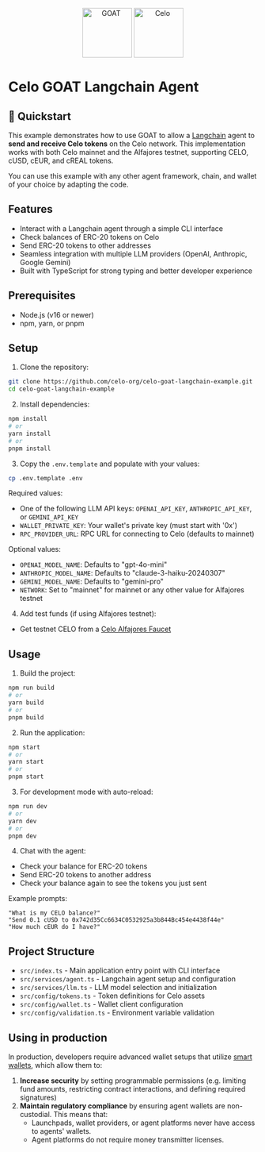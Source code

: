 <div align="center">
<p align="center">
  <img src="https://github.com/user-attachments/assets/5fc7f121-259c-492c-8bca-f15fe7eb830c" alt="GOAT" width="100px" height="auto" style="object-fit: contain;">
  <img src="https://images.ctfassets.net/wr0no19kwov9/7KrZk4N0f0DQ4JEho7bVaO/71bd1a964b2188dee36dced134518ffa/brand-kit-wordmark-image-10.png?fm=webp&w=3840&q=70" alt="Celo" width="100px" height="auto" style="object-fit: contain;">
</p>
</div>

# Celo GOAT Langchain Agent

## 🚀 Quickstart

This example demonstrates how to use GOAT to allow a [Langchain](https://www.langchain.com/) agent to **send and receive Celo tokens** on the Celo network. This implementation works with both Celo mainnet and the Alfajores testnet, supporting CELO, cUSD, cEUR, and cREAL tokens.

You can use this example with any other agent framework, chain, and wallet of your choice by adapting the code.

## Features

- Interact with a Langchain agent through a simple CLI interface
- Check balances of ERC-20 tokens on Celo
- Send ERC-20 tokens to other addresses
- Seamless integration with multiple LLM providers (OpenAI, Anthropic, Google Gemini)
- Built with TypeScript for strong typing and better developer experience

## Prerequisites

- Node.js (v16 or newer)
- npm, yarn, or pnpm

## Setup

1. Clone the repository:

```bash
git clone https://github.com/celo-org/celo-goat-langchain-example.git
cd celo-goat-langchain-example
```

2. Install dependencies:

```bash
npm install
# or
yarn install
# or
pnpm install
```

3. Copy the `.env.template` and populate with your values:

```bash
cp .env.template .env
```

Required values:

- One of the following LLM API keys: `OPENAI_API_KEY`, `ANTHROPIC_API_KEY`, or `GEMINI_API_KEY`
- `WALLET_PRIVATE_KEY`: Your wallet's private key (must start with '0x')
- `RPC_PROVIDER_URL`: RPC URL for connecting to Celo (defaults to mainnet)

Optional values:

- `OPENAI_MODEL_NAME`: Defaults to "gpt-4o-mini"
- `ANTHROPIC_MODEL_NAME`: Defaults to "claude-3-haiku-20240307"
- `GEMINI_MODEL_NAME`: Defaults to "gemini-pro"
- `NETWORK`: Set to "mainnet" for mainnet or any other value for Alfajores testnet

4. Add test funds (if using Alfajores testnet):

- Get testnet CELO from a [Celo Alfajores Faucet](https://faucet.celo.org)

## Usage

1. Build the project:

```bash
npm run build
# or
yarn build
# or
pnpm build
```

2. Run the application:

```bash
npm start
# or
yarn start
# or
pnpm start
```

3. For development mode with auto-reload:

```bash
npm run dev
# or
yarn dev
# or
pnpm dev
```

4. Chat with the agent:

- Check your balance for ERC-20 tokens
- Send ERC-20 tokens to another address
- Check your balance again to see the tokens you just sent

Example prompts:

```
"What is my CELO balance?"
"Send 0.1 cUSD to 0x742d35Cc6634C0532925a3b844Bc454e4438f44e"
"How much cEUR do I have?"
```

## Project Structure

- `src/index.ts` - Main application entry point with CLI interface
- `src/services/agent.ts` - Langchain agent setup and configuration
- `src/services/llm.ts` - LLM model selection and initialization
- `src/config/tokens.ts` - Token definitions for Celo assets
- `src/config/wallet.ts` - Wallet client configuration
- `src/config/validation.ts` - Environment variable validation

## Using in production

In production, developers require advanced wallet setups that utilize [smart wallets](https://docs.goat-sdk.com/concepts/smart-wallets), which allow them to:

1. **Increase security** by setting programmable permissions (e.g. limiting fund amounts, restricting contract interactions, and defining required signatures)
2. **Maintain regulatory compliance** by ensuring agent wallets are non-custodial. This means that:
   - Launchpads, wallet providers, or agent platforms never have access to agents' wallets.
   - Agent platforms do not require money transmitter licenses.
